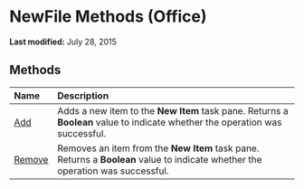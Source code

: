 
# NewFile Methods (Office)

 **Last modified:** July 28, 2015


## Methods



|**Name**|**Description**|
|:-----|:-----|
| [Add](094e4093-fc2d-beaa-4a63-b3ad88557907.md)|Adds a new item to the  **New Item** task pane. Returns a **Boolean** value to indicate whether the operation was successful.|
| [Remove](1954580b-3c8b-3e4b-0884-8d32932fbf58.md)|Removes an item from the  **New Item** task pane. Returns a **Boolean** value to indicate whether the operation was successful.|
